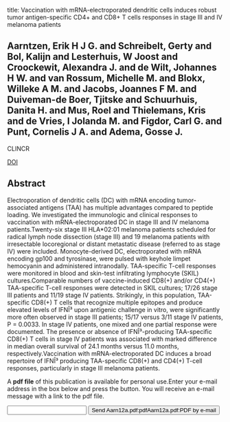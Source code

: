 title: Vaccination with mRNA-electroporated dendritic cells induces robust tumor antigen-specific CD4+ and CD8+ T cells responses in stage III and IV melanoma patients

## Aarntzen, Erik H J G. and Schreibelt, Gerty and Bol, Kalijn and Lesterhuis, W Joost and Croockewit, Alexandra J. and de Wilt, Johannes H W. and van Rossum, Michelle M. and Blokx, Willeke A M. and Jacobs, Joannes F M. and Duiveman-de Boer, Tjitske and Schuurhuis, Danita H. and Mus, Roel and Thielemans, Kris and de Vries, I Jolanda M. and Figdor, Carl G. and Punt, Cornelis J A. and Adema, Gosse J.
CLINCR

<a href="https://doi.org/10.1158/1078-0432.CCR-11-3368">DOI</a>

## Abstract
Electroporation of dendritic cells (DC) with mRNA encoding tumor-associated antigens (TAA) has multiple advantages compared to peptide loading. We investigated the immunologic and clinical responses to vaccination with mRNA-electroporated DC in stage III and IV melanoma patients.Twenty-six stage III HLA*02:01 melanoma patients scheduled for radical lymph node dissection (stage III) and 19 melanoma patients with irresectable locoregional or distant metastatic disease (referred to as stage IV) were included. Monocyte-derived DC, electroporated with mRNA encoding gp100 and tyrosinase, were pulsed with keyhole limpet hemocyanin and administered intranodally. TAA-specific T-cell responses were monitored in blood and skin-test infiltrating lymphocyte (SKIL) cultures.Comparable numbers of vaccine-induced CD8(+) and/or CD4(+) TAA-specific T-cell responses were detected in SKIL cultures; 17/26 stage III patients and 11/19 stage IV patients. Strikingly, in this population, TAA-specific CD8(+) T cells that recognize multiple epitopes and produce elevated levels of IFNÎ³ upon antigenic challenge in vitro, were significantly more often observed in stage III patients; 15/17 versus 3/11 stage IV patients, P = 0.0033. In stage IV patients, one mixed and one partial response were documented. The presence or absence of IFNÎ³-producing TAA-specific CD8(+) T cells in stage IV patients was associated with marked difference in median overall survival of 24.1 months versus 11.0 months, respectively.Vaccination with mRNA-electroporated DC induces a broad repertoire of IFNÎ³ producing TAA-specific CD8(+) and CD4(+) T-cell responses, particularly in stage III melanoma patients.

A <b>pdf file</b> of this publication is available for personal use.Enter your e-mail address in the box below and press the button. You will receive an e-mail message with a link to the pdf file.
<form action="sender.php">  <input type="text" name="email">  <input type="submit" value="Send Aarn12a.pdf:pdfAarn12a.pdf:PDF by e-mail"></form>